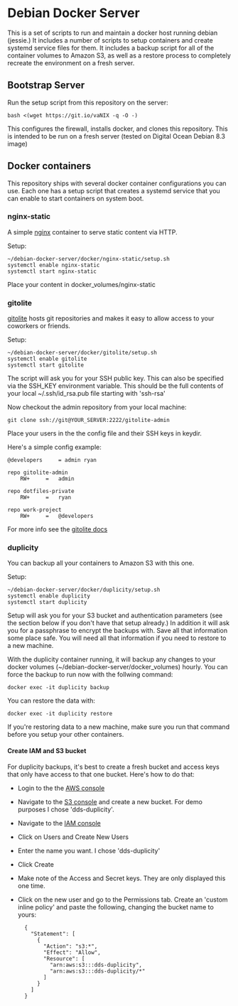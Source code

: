 Debian Docker Server
====================

This is a set of scripts to run and maintain a docker host running
debian (jessie.) It includes a number of scripts to setup containers
and create systemd service files for them. It includes a backup script
for all of the container volumes to Amazon S3, as well as a restore
process to completely recreate the environment on a fresh server.

Bootstrap Server
----------------

Run the setup script from this repository on the server:

    bash <(wget https://git.io/vaNIX -q -O -)
	
This configures the firewall, installs docker, and clones this
repository. This is intended to be run on a fresh server (tested on
Digital Ocean Debian 8.3 image)

Docker containers
-----------------

This repository ships with several docker container configurations you
can use. Each one has a setup script that creates a systemd service
that you can enable to start containers on system boot.

### nginx-static

A simple [nginx](https://www.nginx.com/) container to serve static content via HTTP.

Setup:

    ~/debian-docker-server/docker/nginx-static/setup.sh
	systemctl enable nginx-static
	systemctl start nginx-static

Place your content in docker_volumes/nginx-static

### gitolite

[gitolite](http://gitolite.com/gitolite/) hosts git repositories and makes it easy to allow access to
your coworkers or friends.

Setup:

    ~/debian-docker-server/docker/gitolite/setup.sh
	systemctl enable gitolite
	systemctl start gitolite

The script will ask you for your SSH public key. This can also be
specified via the SSH\_KEY environment variable. This should be the
full contents of your local ~/.ssh/id_rsa.pub file starting with
'ssh-rsa'

Now checkout the admin repository from your local machine:

    git clone ssh://git@YOUR_SERVER:2222/gitolite-admin
	
Place your users in the the config file and their SSH keys in keydir.

Here's a simple config example:

    @developers     = admin ryan

    repo gitolite-admin
        RW+     =   admin

    repo dotfiles-private
        RW+     =   ryan
		
	repo work-project
	    RW+     =   @developers

For more info see the [gitolite docs](http://gitolite.com/gitolite/gitolite.html)

### duplicity

You can backup all your containers to Amazon S3 with this one.

Setup:

    ~/debian-docker-server/docker/duplicity/setup.sh
	systemctl enable duplicity
	systemctl start duplicity
	
Setup will ask you for your S3 bucket and authentication parameters
(see the section below if you don't have that setup already.) In
addition it will ask you for a passphrase to encrypt the backups
with. Save all that information some place safe. You will need all
that information if you need to restore to a new machine.

With the duplicity container running, it will backup any changes to
your docker volumes (~/debian-docker-server/docker_volumes)
hourly. You can force the backup to run now with the follwing command:

    docker exec -it duplicity backup

You can restore the data with:

    docker exec -it duplicity restore

If you're restoring data to a new machine, make sure you run that
command before you setup your other containers.

#### Create IAM and S3 bucket

For duplicity backups, it's best to create a fresh bucket and access
keys that only have access to that one bucket. Here's how to do that:

* Login to the the [AWS console](https://console.aws.amazon.com)
* Navigate to the [S3 console](https://console.aws.amazon.com/s3) and
  create a new bucket. For demo purposes I chose 'dds-duplicity'.
* Navigate to the [IAM console](https://console.aws.amazon.com/iam)
* Click on Users and Create New Users
* Enter the name you want. I chose 'dds-duplicity'
* Click Create
* Make note of the Access and Secret keys. They are only displayed this one time.
* Click on the new user and go to the Permissions tab. Create an
  'custom inline policy' and paste the following, changing the bucket name to yours:
  
        {
          "Statement": [
            {
              "Action": "s3:*",
              "Effect": "Allow",
              "Resource": [
                "arn:aws:s3:::dds-duplicity",
                "arn:aws:s3:::dds-duplicity/*"
              ]
            }
          ]
        }

